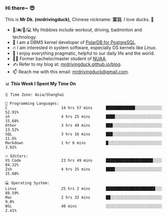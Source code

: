 ### Hi there~ 😎

This is **Mr Dk. (mrdrivingduck)**, Chinese nickname: **棠羽**. I love ducks. 🦆

- 💪/🚘/🏸/💻 My Hobbies include workout, driving, badminton and technology.
- 🍊 I am a DBMS kernel developer of [PolarDB for PostgreSQL](https://github.com/ApsaraDB/PolarDB-for-PostgreSQL).
- 🔥 I am interested in system software, especially OS kernels like *Linux*.
- 🔧 I enjoy everything pragmatic, helpful to our daily life and the world.
- 👨‍🎓 Former bachelor/master student of [NUAA](https://en.wikipedia.org/wiki/Nanjing_University_of_Aeronautics_and_Astronautics).
- ✍ Refer to my blog at: [mrdrivingduck.github.io/blog](https://www.mrdrivingduck.cn/blog/#/).
- 📫 Reach me with this email: [mrdrivingduck@gmail.com](mailto:mrdrivingduck@gmail.com).

<!--START_SECTION:waka-->
📊 **This Week I Spent My Time On** 

```text
⌚︎ Time Zone: Asia/Shanghai

💬 Programming Languages: 
C                        14 hrs 57 mins      █████████████░░░░░░░░░░░░   52.91% 
sh                       4 hrs 25 mins       ████░░░░░░░░░░░░░░░░░░░░░   15.68% 
Other                    3 hrs 49 mins       ███░░░░░░░░░░░░░░░░░░░░░░   13.52% 
SQL                      3 hrs 16 mins       ███░░░░░░░░░░░░░░░░░░░░░░   11.6% 
Markdown                 1 hr 6 mins         █░░░░░░░░░░░░░░░░░░░░░░░░   3.92%

🔥 Editors: 
VS Code                  23 hrs 49 mins      █████████████████████░░░░   84.32% 
Zsh                      4 hrs 25 mins       ████░░░░░░░░░░░░░░░░░░░░░   15.68%

💻 Operating System: 
Linux                    25 hrs 2 mins       ██████████████████████░░░   88.59% 
Mac                      2 hrs 32 mins       ██░░░░░░░░░░░░░░░░░░░░░░░   9.0% 
WSL                      40 mins             ░░░░░░░░░░░░░░░░░░░░░░░░░   2.41%

```


<!--END_SECTION:waka-->

<!-- ![Mr Dk.'s GitHub Stats](https://github-readme-stats.vercel.app/api?username=mrdrivingduck&count_private&show_icons=true&theme=buefy) -->

<!-- ![Most Used Languages](https://github-readme-stats.vercel.app/api/top-langs/?username=mrdrivingduck&exclude_repo=mips32-CPU,snort-tcp-socket&theme=buefy&layout=compact&langs_count=10) -->


<!--
**mrdrivingduck/mrdrivingduck** is a ✨ _special_ ✨ repository because its `README.md` (this file) appears on your GitHub profile.

Here are some ideas to get you started:

- 🔭 I’m currently working on ...
- 🌱 I’m currently learning ...
- 👯 I’m looking to collaborate on ...
- 🤔 I’m looking for help with ...
- 💬 Ask me about ...
- 📫 How to reach me: ...
- 😄 Pronouns: ...
- ⚡ Fun fact: ...
-->

